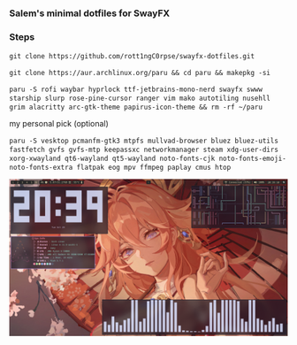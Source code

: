 ### Salem's minimal dotfiles for SwayFX

### Steps

```
git clone https://github.com/rott1ngC0rpse/swayfx-dotfiles.git
```

```
git clone https://aur.archlinux.org/paru && cd paru && makepkg -si
```

```
paru -S rofi waybar hyprlock ttf-jetbrains-mono-nerd swayfx swww starship slurp rose-pine-cursor ranger vim mako autotiling nusehll grim alacritty arc-gtk-theme papirus-icon-theme && rm -rf ~/paru
```

my personal pick (optional)
```
paru -S vesktop pcmanfm-gtk3 mtpfs mullvad-browser bluez bluez-utils fastfetch gvfs gvfs-mtp keepassxc networkmanager steam xdg-user-dirs xorg-xwayland qt6-wayland qt5-wayland noto-fonts-cjk noto-fonts-emoji-noto-fonts-extra flatpak eog mpv ffmpeg paplay cmus htop
```

![Screenshot](images/screenshot.png)

